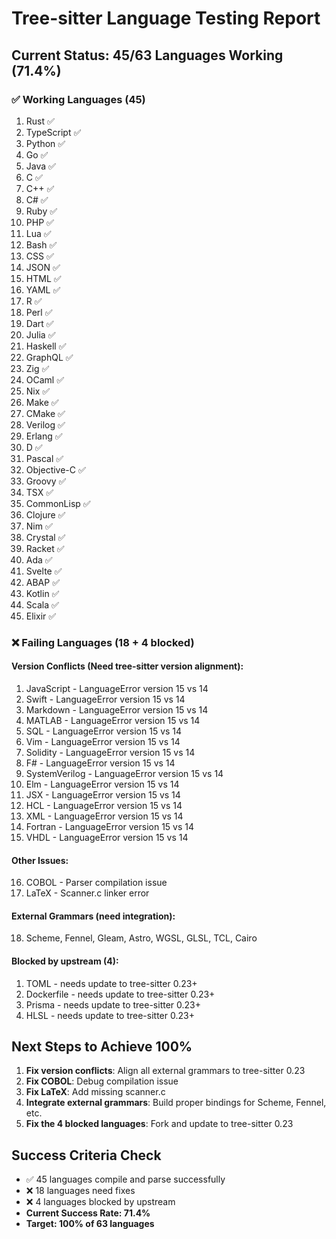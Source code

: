 # Tree-sitter Language Testing Report

## Current Status: 45/63 Languages Working (71.4%)

### ✅ Working Languages (45)
1. Rust ✅
2. TypeScript ✅
3. Python ✅
4. Go ✅
5. Java ✅
6. C ✅
7. C++ ✅
8. C# ✅
9. Ruby ✅
10. PHP ✅
11. Lua ✅
12. Bash ✅
13. CSS ✅
14. JSON ✅
15. HTML ✅
16. YAML ✅
17. R ✅
18. Perl ✅
19. Dart ✅
20. Julia ✅
21. Haskell ✅
22. GraphQL ✅
23. Zig ✅
24. OCaml ✅
25. Nix ✅
26. Make ✅
27. CMake ✅
28. Verilog ✅
29. Erlang ✅
30. D ✅
31. Pascal ✅
32. Objective-C ✅
33. Groovy ✅
34. TSX ✅
35. CommonLisp ✅
36. Clojure ✅
37. Nim ✅
38. Crystal ✅
39. Racket ✅
40. Ada ✅
41. Svelte ✅
42. ABAP ✅
43. Kotlin ✅
44. Scala ✅
45. Elixir ✅

### ❌ Failing Languages (18 + 4 blocked)

#### Version Conflicts (Need tree-sitter version alignment):
1. JavaScript - LanguageError version 15 vs 14
2. Swift - LanguageError version 15 vs 14
3. Markdown - LanguageError version 15 vs 14
4. MATLAB - LanguageError version 15 vs 14
5. SQL - LanguageError version 15 vs 14
6. Vim - LanguageError version 15 vs 14
7. Solidity - LanguageError version 15 vs 14
8. F# - LanguageError version 15 vs 14
9. SystemVerilog - LanguageError version 15 vs 14
10. Elm - LanguageError version 15 vs 14
11. JSX - LanguageError version 15 vs 14
12. HCL - LanguageError version 15 vs 14
13. XML - LanguageError version 15 vs 14
14. Fortran - LanguageError version 15 vs 14
15. VHDL - LanguageError version 15 vs 14

#### Other Issues:
16. COBOL - Parser compilation issue
17. LaTeX - Scanner.c linker error

#### External Grammars (need integration):
18. Scheme, Fennel, Gleam, Astro, WGSL, GLSL, TCL, Cairo

#### Blocked by upstream (4):
1. TOML - needs update to tree-sitter 0.23+
2. Dockerfile - needs update to tree-sitter 0.23+
3. Prisma - needs update to tree-sitter 0.23+
4. HLSL - needs update to tree-sitter 0.23+

## Next Steps to Achieve 100%

1. **Fix version conflicts**: Align all external grammars to tree-sitter 0.23
2. **Fix COBOL**: Debug compilation issue
3. **Fix LaTeX**: Add missing scanner.c
4. **Integrate external grammars**: Build proper bindings for Scheme, Fennel, etc.
5. **Fix the 4 blocked languages**: Fork and update to tree-sitter 0.23

## Success Criteria Check
- ✅ 45 languages compile and parse successfully
- ❌ 18 languages need fixes
- ❌ 4 languages blocked by upstream
- **Current Success Rate: 71.4%**
- **Target: 100% of 63 languages**
